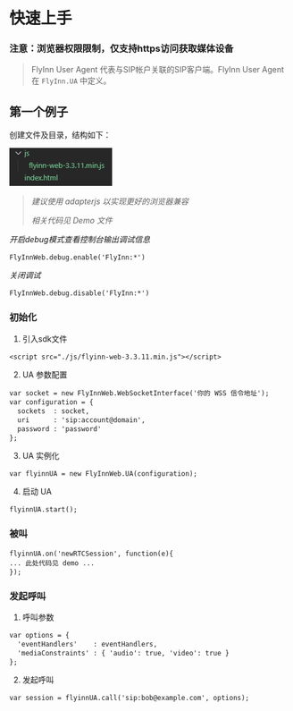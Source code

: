 # 快速上手

### 注意：浏览器权限限制，仅支持https访问获取媒体设备

> FlyInn User Agent 代表与SIP帐户关联的SIP客户端。FlyInn User Agent 在 `FlyInn.UA` 中定义。

## 第一个例子

创建文件及目录，结构如下：

![目录结构](images/folder.png "目录结构")

>*建议使用 adapterjs 以实现更好的浏览器兼容*
>
>*相关代码见 Demo 文件*

*开启debug模式查看控制台输出调试信息*
```
FlyInnWeb.debug.enable('FlyInn:*')
```
*关闭调试*
```
FlyInnWeb.debug.disable('FlyInn:*')
```
### 初始化

1. 引入sdk文件
```
<script src="./js/flyinn-web-3.3.11.min.js"></script>
```
2. UA 参数配置
```
var socket = new FlyInnWeb.WebSocketInterface('你的 WSS 信令地址');
var configuration = {
  sockets  : socket,
  uri      : 'sip:account@domain',
  password : 'password'
};
```
3. UA 实例化

```
var flyinnUA = new FlyInnWeb.UA(configuration);
```

4. 启动 UA
```
flyinnUA.start();
```

### 被叫
```
flyinnUA.on('newRTCSession', function(e){
... 此处代码见 demo ...
});
```
### 发起呼叫

1. 呼叫参数
```
var options = {
  'eventHandlers'    : eventHandlers,
  'mediaConstraints' : { 'audio': true, 'video': true }
};
```

2. 发起呼叫
```
var session = flyinnUA.call('sip:bob@example.com', options);
```
